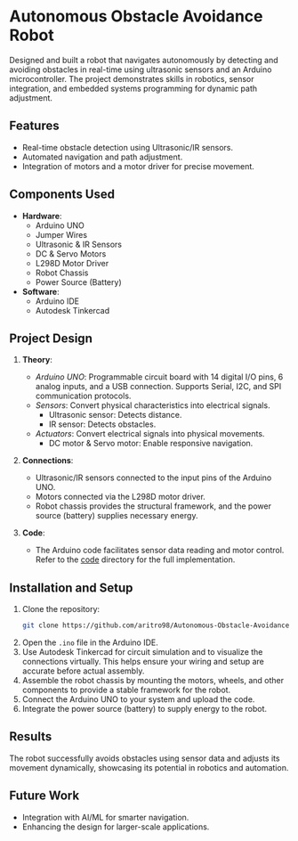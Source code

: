 # Autonomous Obstacle Avoidance Robot

Designed and built a robot that navigates autonomously by detecting and avoiding obstacles in real-time using ultrasonic sensors and an Arduino microcontroller. The project demonstrates skills in robotics, sensor integration, and embedded systems programming for dynamic path adjustment.

## Features
- Real-time obstacle detection using Ultrasonic/IR sensors.
- Automated navigation and path adjustment.
- Integration of motors and a motor driver for precise movement.

## Components Used
- **Hardware**:
  - Arduino UNO
  - Jumper Wires
  - Ultrasonic & IR Sensors
  - DC & Servo Motors
  - L298D Motor Driver
  - Robot Chassis
  - Power Source (Battery)
- **Software**:
  - Arduino IDE
  - Autodesk Tinkercad

## Project Design
1. **Theory**:
   - *Arduino UNO*: Programmable circuit board with 14 digital I/O pins, 6 analog inputs, and a USB connection. Supports Serial, I2C, and SPI communication protocols.
   - *Sensors*: Convert physical characteristics into electrical signals.
     - Ultrasonic sensor: Detects distance.
     - IR sensor: Detects obstacles.
   - *Actuators*: Convert electrical signals into physical movements.
     - DC motor & Servo motor: Enable responsive navigation.

2. **Connections**:
   - Ultrasonic/IR sensors connected to the input pins of the Arduino UNO.
   - Motors connected via the L298D motor driver.
   - Robot chassis provides the structural framework, and the power source (battery) supplies necessary energy.

3. **Code**:
   - The Arduino code facilitates sensor data reading and motor control. Refer to the [code](./code/) directory for the full implementation.

## Installation and Setup
1. Clone the repository:
   ```bash
   git clone https://github.com/aritro98/Autonomous-Obstacle-Avoidance-Robot.git
   ```
2. Open the `.ino` file in the Arduino IDE.
3. Use Autodesk Tinkercad for circuit simulation and to visualize the connections virtually. This helps ensure your wiring and setup are accurate before actual assembly.
4. Assemble the robot chassis by mounting the motors, wheels, and other components to provide a stable framework for the robot.
5. Connect the Arduino UNO to your system and upload the code.
6. Integrate the power source (battery) to supply energy to the robot.

## Results
The robot successfully avoids obstacles using sensor data and adjusts its movement dynamically, showcasing its potential in robotics and automation.

## Future Work
- Integration with AI/ML for smarter navigation.
- Enhancing the design for larger-scale applications.
